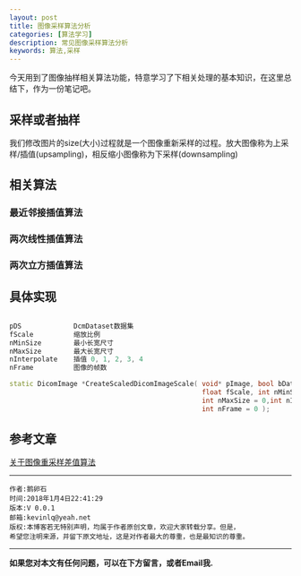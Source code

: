 ```yaml
---
layout: post
title: 图像采样算法分析
categories: [算法学习]
description: 常见图像采样算法分析
keywords: 算法,采样
---
```


今天用到了图像抽样相关算法功能，特意学习了下相关处理的基本知识，在这里总结下，作为一份笔记吧。

## 采样或者抽样

我们修改图片的size(大小)过程就是一个图像重新采样的过程。放大图像称为上采样/插值(upsampling)，相反缩小图像称为下采样(downsampling)

## 相关算法

### 最近邻接插值算法

### 两次线性插值算法

### 两次立方插值算法 

###

## 具体实现

```C++

pDS				DcmDataset数据集
fScale			缩放比例
nMinSize		最小长宽尺寸
nMaxSize		最大长宽尺寸
nInterpolate	插值 0, 1, 2, 3, 4
nFrame			图像的帧数

static DicomImage *CreateScaledDicomImageScale( void* pImage, bool bDataSet,
												float fScale, int nMinSize = 0, 
												int nMaxSize = 0,int nInterpolate = 0,
												int nFrame = 0 );

```

## 参考文章
[关于图像重采样差值算法](https://www.cnblogs.com/wjgaas/p/3597095.html)
[]()

******

    作者:鹅卵石
    时间:2018年1月4日22:41:29
    版本:V 0.0.1
    邮箱:kevinlq@yeah.net
	版权:本博客若无特别声明，均属于作者原创文章，欢迎大家转载分享。但是，
	希望您注明来源，并留下原文地址，这是对作者最大的尊重，也是最知识的尊重。

<!-- more -->


---

**如果您对本文有任何问题，可以在下方留言，或者Email我.**
